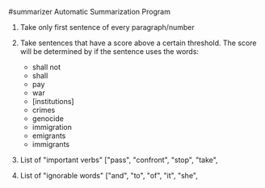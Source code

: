 #summarizer
Automatic Summarization Program 


1. Take only first sentence of every paragraph/number

2. Take sentences that have a score above a certain threshold. The score will be determined by if the sentence uses the words:
    - shall not
    - shall
    - pay
    - war
    - [institutions]
    - crimes
    - genocide
    - immigration
    - emigrants
    - immigrants

3. List of "important verbs" ["pass", "confront", "stop", "take", 

4. List of "ignorable words" ["and", "to", "of", "it", "she", 
